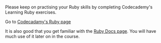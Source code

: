 Please keep on practising your Ruby skills by completing Codecademy's Learning Ruby exercises. 

Go to [Codecadamy's Ruby page](https://www.codecademy.com/learn/learn-ruby )

It is also good that you get familiar with the [Ruby Docs page](https://ruby-doc.org/). You will have much use of it later on in the course. 
